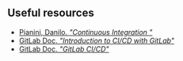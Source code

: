 ---
---

## Useful resources

- [Pianini, Danilo. _"Continuous Integration "_](https://www.slideshare.net/DanySK/continuous-integration-108479048)
- [GitLab Doc. _"Introduction to CI/CD with GitLab"_](https://docs.gitlab.com/ee/ci/introduction/index.html)
- [GitLab Doc. _"GitLab CI/CD"_](https://docs.gitlab.com/ee/ci/)